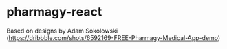 # pharmagy-react
Based on designs by Adam Sokolowski (https://dribbble.com/shots/6592169-FREE-Pharmagy-Medical-App-demo)
